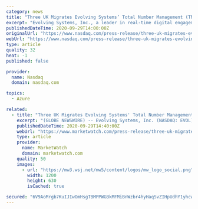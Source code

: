 ```yaml
---
category: news
title: "Three UK Migrates Evolving Systems’ Total Number Management (TNM™) to Microsoft Azure in OSS/BSS Transformation Programme"
excerpt: "Evolving Systems, Inc., a leader in real-time digital engagement solutions and services, is proud to announce that its proven TNM solution has been deployed at Three UK on Microsoft Azure for the management of Three UK’ s customer lifecycle."
publishedDateTime: 2020-09-29T14:00:00Z
originalUrl: "https://www.nasdaq.com/press-release/three-uk-migrates-evolving-systems-total-number-management-tnmtm-to-microsoft-azure"
webUrl: "https://www.nasdaq.com/press-release/three-uk-migrates-evolving-systems-total-number-management-tnmtm-to-microsoft-azure"
type: article
quality: 32
heat: -1
published: false

provider:
  name: Nasdaq
  domain: nasdaq.com

topics:
  - Azure

related:
  - title: "Three UK Migrates Evolving Systems' Total Number Management (TNM(TM)) to Microsoft Azure in OSS/BSS Transformation Programme"
    excerpt: "(GLOBE NEWSWIRE) -- Evolving Systems, Inc. (NASDAQ: EVOL), a leader in real-time digital engagement solutions and services, is proud to announce that its proven TNM solution has been deployed at Three UK on Microsoft Azure for the management of Three UK's customer lifecycle."
    publishedDateTime: 2020-09-29T14:40:00Z
    webUrl: "https://www.marketwatch.com/press-release/three-uk-migrates-evolving-systems-total-number-management-tnmtm-to-microsoft-azure-in-ossbss-transformation-programme-2020-09-29-91843613"
    type: article
    provider:
      name: MarketWatch
      domain: marketwatch.com
    quality: 50
    images:
      - url: "https://mw3.wsj.net/mw5/content/logos/mw_logo_social.png"
        width: 1200
        height: 630
        isCached: true

secured: "6V9AoMrgb7KuIJIwOmHsgTBMPPWGBkMFMiBnWzbr4hyHaqSvZIHpUdhY1yhcwUMCQvg7b6zu5e3KHkhoBqfU9GAvuzVYHcAb4huX7Wr0t6vb8rdCvkmxEj8kwNQBF/vnPe5+NRql6/pVnzAP7y2uqWW3BTCkXJthgskul7jgrOTEi/1IU8tgsb+z51XLpFE/ST+ivLond4+rHjhC1q1U28YgpMMHyx4ndF1TpwiJ69cQ8GPwLr86JCbOoHNu2ULQ48v3eOesk8cCZOITS35/Y1+bqICJA/CP3w4FrRCmPyx0+MMHXejQKKxkz/6lhzwsXnq3FLf2IMWO8IWil6X4OBeHlRkhscCCRxJMMhCnylc=;5n9NZ4c3o8g5d7Bhn84HrQ=="
---
```


